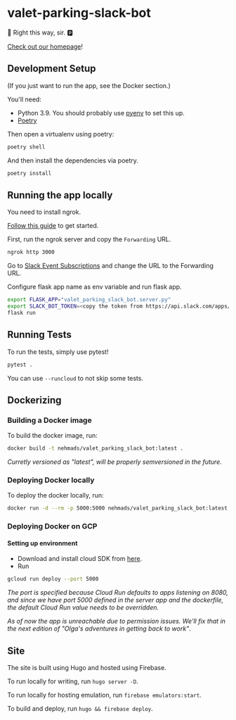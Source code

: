 # valet-parking-slack-bot

🔑 Right this way, sir. 🅿

[Check out our homepage](https://slackvaletbot.web.app/)!

## Development Setup

(If you just want to run the app, see the Docker section.)

You'll need:

- Python 3.9. You should probably use [pyenv](https://github.com/pyenv/pyenv) to set this up.
- [Poetry](https://python-poetry.org/docs/)

Then open a virtualenv using poetry:

```sh
poetry shell
```

And then install the dependencies via poetry.

```sh
poetry install
```

## Running the app locally

You need to install ngrok.

[Follow this guide](https://slack.dev/node-slack-sdk/tutorials/local-development) to get started.

First, run the ngrok server and copy the `Forwarding` URL.

```sh
ngrok http 3000
```

Go to [Slack Event Subscriptions](https://api.slack.com/apps/A02C0AD0U59/event-subscriptions?) and change the URL to the Forwarding URL.

Configure flask app name as env variable and run flask app.

```sh
export FLASK_APP="valet_parking_slack_bot.server.py"
export SLACK_BOT_TOKEN=<copy the token from https://api.slack.com/apps/A02C0AD0U59/install-on-team?>
flask run
```

## Running Tests

To run the tests, simply use pytest!

```sh
pytest .
```

You can use `--runcloud` to not skip some tests.

## Dockerizing

### Building a Docker image

To build the docker image, run:

```sh
docker build -t nehmads/valet_parking_slack_bot:latest .
```

*Curretly versioned as "latest", will be properly semversioned in the future.*

### Deploying Docker locally

To deploy the docker locally, run:

```sh
docker run -d --rm -p 5000:5000 nehmads/valet_parking_slack_bot:latest
```

### Deploying Docker on GCP

#### Setting up environment

- Download and install cloud SDK from [here](https://cloud.google.com/sdk/docs/install).
- Run

```sh
gcloud run deploy --port 5000
```

*The port is specified because Cloud Run defaults to apps listening on 8080, and since we have port 5000 defined in the server app and the dockerfile, the default Cloud Run value needs to be overridden.*

*As of now the app is unreachable due to permission issues. We'll fix that in the next edition of "Olga's adventures in getting back to work"*.

## Site

The site is built using Hugo and hosted using Firebase.

To run locally for writing, run `hugo server -D`.

To run locally for hosting emulation, run `firebase emulators:start`.

To build and deploy, run `hugo && firebase deploy`.
